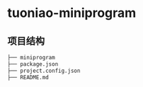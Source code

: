 # tuoniao-miniprogram

## 项目结构

```bash
├── miniprogram
├── package.json
├── project.config.json
├── README.md